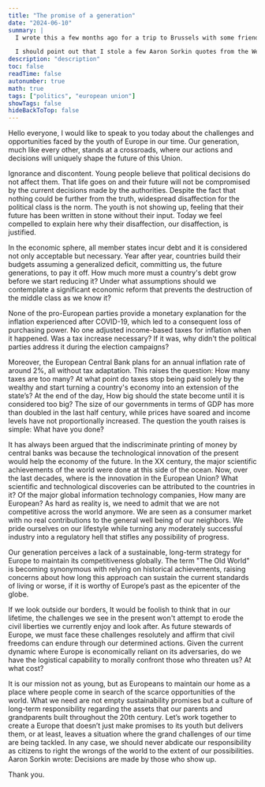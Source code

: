 ```yaml
---
title: "The promise of a generation"
date: "2024-06-10"
summary: |
  I wrote this a few months ago for a trip to Brussels with some friends where, as an inside joke, we discussed the possibility of addressing the European Parliament. The topic would have been related to Europe and the fact that we are not old. Well, I took it a bit more seriously than anticipated. 

  I should point out that I stole a few Aaron Sorkin quotes from the West Wing. Anyway, enjoy it.
description: "description"
toc: false
readTime: false
autonumber: true
math: true
tags: ["politics", "european union"]
showTags: false
hideBackToTop: false
---
```



Hello everyone,
I would like to speak to you today about the challenges and opportunities faced by the youth of Europe in our time. Our generation, much like every other,  stands at a crossroads, where our actions and decisions will uniquely shape the future of this Union.

Ignorance and  discontent.  Young people believe that political decisions do not affect them. That life goes on and their future will not be compromised by the current decisions made by the authorities. Despite the fact that nothing could be further from the truth, widespread disaffection for the political class is the norm. The youth is not showing up, feeling that their future has been written in stone without their input. Today we feel compelled to explain here why their disaffection, our disaffection, is justified. 

In the economic sphere, all member states incur debt and it is considered  not only acceptable but necessary. Year after year, countries build their budgets assuming a generalized deficit, committing us, the future generations, to pay it off. How much more must a country's debt grow before we start reducing it? Under what assumptions should we contemplate a significant economic reform that prevents the destruction of the middle class as we know it?

None of the pro-European parties provide a monetary explanation for the inflation experienced after COVID-19, which led to a consequent loss of purchasing power. No one adjusted income-based taxes for inflation when it happened. Was a tax increase necessary? If it was, why didn't the political parties address it during the election campaigns?

Moreover, the European Central Bank plans for an annual inflation rate of around 2%, all without tax adaptation. This raises the question: How many taxes are too many? At what point do taxes stop being paid solely by the wealthy and start turning a country's economy into an extension of the state’s? At the end of the day, How big should the state become until it is considered too big? The size of our governments in terms of GDP has more than doubled in the last half century, while prices have soared and income levels have not proportionally increased. The question the youth raises is simple: What have you done?

It has always been argued that the indiscriminate printing of money by central banks was because the technological innovation of the present would help the economy of the future. In the XX century, the major scientific achievements of the world were done at this side of the ocean. Now, over the last decades, where is the innovation in the European Union? What scientific and technological discoveries can be attributed to the countries in it? Of the major global information technology companies, How many are European?  As hard as reality is, we need to admit that we are  not competitive across the world anymore. We are seen as a consumer market with no real contributions to the general well being of our neighbors. We pride ourselves on our lifestyle while turning any moderately successful industry into a regulatory hell that stifles any possibility of progress.

Our generation perceives a lack of a sustainable, long-term strategy for Europe to maintain its competitiveness globally. The term "The Old World" is becoming synonymous with relying on historical achievements, raising concerns about how long this approach can sustain the current standards of living or worse, if it is worthy of Europe’s past as the epicenter of the globe.

If we look outside our borders, It would be foolish to think that in our lifetime, the challenges we see in the present won't attempt to erode the civil liberties we currently enjoy and look after. As future stewards of Europe, we must face these challenges resolutely and affirm that civil freedoms can endure through our determined actions. Given the current dynamic where Europe is economically reliant on its adversaries, do we have the logistical capability to morally confront those who threaten us? At what cost?

It is our mission not as young, but as Europeans  to maintain our home as a place where people come in search of the scarce opportunities of the world. What we need are not empty sustainability promises but a culture of long-term responsibility regarding the assets that our parents and grandparents built throughout the 20th century. Let’s work together to create a Europe that doesn’t just make promises to its youth but delivers them, or at least, leaves a situation where the grand challenges of our time are being tackled. In any case, we should never abdicate our responsibility as citizens to right the wrongs of the world to the extent of our possibilities. Aaron Sorkin wrote: Decisions are made by those who show up.

Thank you.



